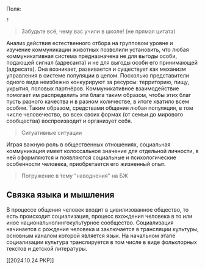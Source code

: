 Поля:
```Fields
!
```
>Забудьте всё, чему вас учили в школе! (не прямая цитата)

Анализ действия естественного отбора на групповом уровне и изучение коммуникации животных позволили установить, что любая коммуникативная система предназначена не для выгоды особи, подающей сигнал (адресанта) и не для выгоды особи его принимающей (адресата). Она возникает, развивается и существует как механизм управления в системе популяции в целом. Посколько представители одного вида неизбежно конкурируют за ресурсы: территорию, пищу, укрытия, половых партнёров. Коммуникативное взаимодействие помогает им распределить эти блага таким образом, чтобы этих благ пусть разного качества и в разном количестве, в итоге хватило всем особям. Таким образом, средствами общения любая популяция, в том числе человечество, во всех своих формах (от семьи до мирового сообщества) воспроизводит и организует себя. 
> Ситуативные ситуации

Играя важную роль в общественных отношениях, социальная коммуникация имеет колоссальное значение для отдельной личности, в ней оформляются и появляются социальные и психологические особенности человека, приобретается его жизненный опыт. 
> Погружение в тему "наводнения" на БЖ


## Связка языка и мышления
В процессе общения человек входит в цивилизованное общество, то есть происходит социализация, процесс вхождения человека в то или иное национальнолингокультурное сообщество. 
Социализация начинается с рождения человека и заключается в трансляции культуры, основным каналом которой является язык. На начальном этапе социализации культура транслируется в том числе в виде фольклорных текстов и детской литературы. 

[[2024.10.24 РКР]]